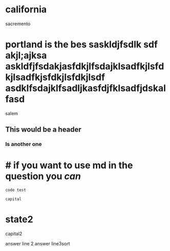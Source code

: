 # california

sacremento

# portland is the bes saskldjfsdlk sdf akjl;ajksa askldfjfsdakjasfdkjlfsdajklsadfkjlsfdkjlsadfkjsfdkjlsfdkjlsdf asdklfsdajklfsadljkasfdjfklsadfjdskalfasd 

salem
## This would be a header
### Is another one

# # if you want to use md in the question you *can*
```
code test
```

`capital`

# state2

capital2

answer line 2
answer line3sort
